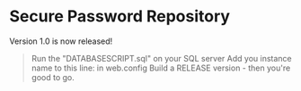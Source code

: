 Secure Password Repository
==========================

Version 1.0 is now released!

> Run the "DATABASESCRIPT.sql" on your SQL server
> Add you instance name to this line: in web.config
> Build a RELEASE version - then you're good to go.
